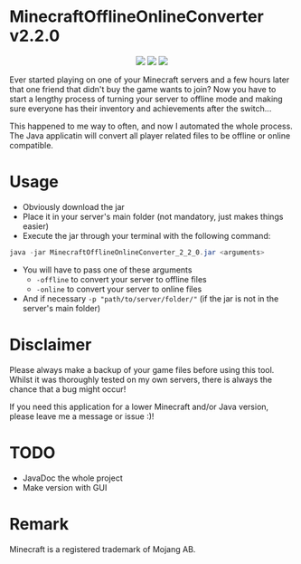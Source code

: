# MinecraftOfflineOnlineConverter v2.2.0
<p align="center">
  <img src="https://img.shields.io/badge/version-2.2.0-blue">
  <img src="https://img.shields.io/badge/minecraft-1.17.1-green">
  <img src="shttps://img.shields.io/badge/java-16.0.1-red">
</p>

Ever started playing on one of your Minecraft servers and a few hours later that one friend that didn't buy the game wants to join?
Now you have to start a lengthy process of turning your server to offline mode and making sure everyone has their inventory and achievements after the switch... 

This happened to me way to often, and now I automated the whole process.
The Java applicatin will convert all player related files to be offline or online compatible.

# Usage

- Obviously download the jar
- Place it in your server's main folder (not mandatory, just makes things easier)
- Execute the jar through your terminal with the following command:
```java
java -jar MinecraftOfflineOnlineConverter_2_2_0.jar <arguments>
```
- You will have to pass one of these arguments
  - `-offline` to convert your server to offline files
  - `-online` to convert your server to online files
- And if necessary `-p "path/to/server/folder/"` (if the jar is not in the server's main folder)

# Disclaimer

Please always make a backup of your game files before using this tool.
Whilst it was thoroughly tested on my own servers, there is always the chance that a bug might occur!

If you need this application for a lower Minecraft and/or Java version, please leave me a message or issue :)!

# TODO

- JavaDoc the whole project
- Make version with GUI

# Remark

Minecraft is a registered trademark of Mojang AB.
